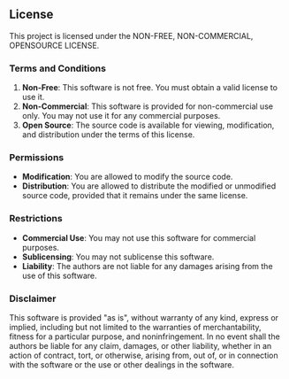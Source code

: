 ## License

This project is licensed under the NON-FREE, NON-COMMERCIAL, OPENSOURCE LICENSE. 

### Terms and Conditions

1. **Non-Free**: This software is not free. You must obtain a valid license to use it.
2. **Non-Commercial**: This software is provided for non-commercial use only. You may not use it for any commercial purposes.
3. **Open Source**: The source code is available for viewing, modification, and distribution under the terms of this license.

### Permissions

- **Modification**: You are allowed to modify the source code.
- **Distribution**: You are allowed to distribute the modified or unmodified source code, provided that it remains under the same license.

### Restrictions

- **Commercial Use**: You may not use this software for commercial purposes.
- **Sublicensing**: You may not sublicense this software.
- **Liability**: The authors are not liable for any damages arising from the use of this software.

### Disclaimer

This software is provided "as is", without warranty of any kind, express or implied, including but not limited to the warranties of merchantability, fitness for a particular purpose, and noninfringement. In no event shall the authors be liable for any claim, damages, or other liability, whether in an action of contract, tort, or otherwise, arising from, out of, or in connection with the software or the use or other dealings in the software.
